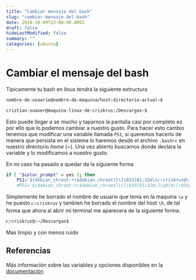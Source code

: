 ```yaml
---
title: "Cambiar mensaje del bash"
slug: "cambiar-mensaje-del-bash"
date: 2018-10-09T23:00:00.000Z
draft: false
hideLastModified: false
summary: ""
categories: [ubuntu]
---
```


<!-- DONE -->

Cambiar el mensaje del bash
================================================================================

  Típicamente tu bash en linux tendrá la siguiente extructura

```bash
nombre-de-usuario@nombre-de-maquina/host:directorio-actual~$

cristian-suaver@maquina-linux-de-criskrus:/Descargas~$
```

  Esto puede llegar a se mucho y taparnos la pantalla casi por completo es por
  ello que lo podemos cambiar a nuestro gusto. Para hacer esto cambio tenemos
  que modificar una variable llamada `PS1`, si queremos hacerlo de manera que
  persista en el sistema lo haremos desde el archivo `.bashrc` en nuestro
  directorio *home* (~). Una vez abierto buscamos donde declara la variable y lo
  modificamos a nuestro gusto.

  En mi caso ha pasado a quedar da la siguiente forma

```bash
if [ "$color_prompt" = yes ]; then
    PS1='${debian_chroot:+($debian_chroot)}\[\033[01;32m\]👉criskrus@\[\033[00m\]:\[\033[01;34m\]\w\[\033[00m\]\$ '
    #PS1='${debian_chroot:+($debian_chroot)}\[\033[01;32m\]\u@\h\[\033[00m\]:\[\033[01;34m\]\w\[\033[00m\]\$ '
```

  Simplemente he borrado el nombre de usuario que tenia en la maquina `\u` y he
  puesto `👉criskrus` y tambien he borrado el nombre del host `\h`, de tal forma
  que ahora al abrir mi terminal me aparecera de la siguiente forma.

```bash
👉criskrus@:~/Descargas$
```

  Mas limpio y con menos ruido

Referencias
--------------------------------------------------------------------------------

  Más información sobre las variables y opciones disponibles en la
  [documentación][syntax-prompt]

  [syntax-prompt]: https://ss64.com/bash/syntax-prompt.html

